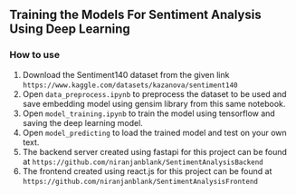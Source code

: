## Training the Models For Sentiment Analysis Using Deep Learning
### How to use
1. Download the Sentiment140 dataset from the given link `https://www.kaggle.com/datasets/kazanova/sentiment140`
2. Open `data_preprocess.ipynb` to preprocess the dataset to be used and save embedding model using gensim library from this same notebook.
3. Open `model_training.ipynb` to train the model using tensorflow and saving the deep learning model.
4. Open `model_predicting` to load the trained model and test on your own text.
5. The backend server created using fastapi for this project can be found at `https://github.com/niranjanblank/SentimentAnalysisBackend`
6. The frontend created using react.js for this project can be found at `https://github.com/niranjanblank/SentimentAnalysisFrontend`